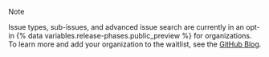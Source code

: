 >[!NOTE]
>Issue types, sub-issues, and advanced issue search are currently in an opt-in {% data variables.release-phases.public_preview %} for organizations. To learn more and add your organization to the waitlist, see the [GitHub Blog](https://github.blog/changelog/2024-10-01-evolving-github-issues-public-preview).
<!-- also update the tip in search-github/searching-on-github/searching-issues-and-pull-requests -->

